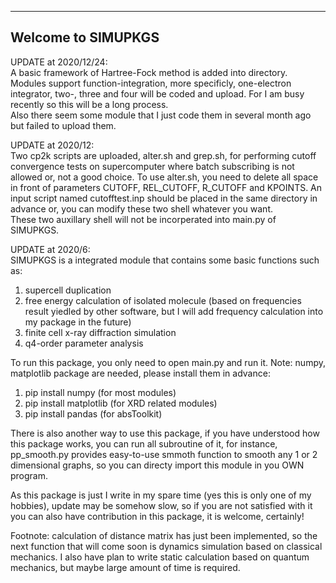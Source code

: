 ---------------------
Welcome to SIMUPKGS
---------------------

UPDATE at 2020/12/24:  
A basic framework of Hartree-Fock method is added into directory. Modules support function-integration, more specificly, one-electron integrator, two-, three and four will be coded and upload. For I am busy recently so this will be a long process.  
Also there seem some module that I just code them in several month ago but failed to upload them.  
  
UPDATE at 2020/12:  
Two cp2k scripts are uploaded, alter.sh and grep.sh, for performing cutoff convergence tests on supercomputer where batch subscribing is not allowed or, not a good choice.
To use alter.sh, you need to delete all space in front of parameters CUTOFF, REL_CUTOFF, R_CUTOFF and KPOINTS. An input script named cutofftest.inp should be placed in the same directory in advance or, you can modify these two shell whatever you want.  
These two auxillary shell will not be incorperated into main.py of SIMUPKGS.  
  
UPDATE at 2020/6:  
SIMUPKGS is a integrated module that contains some basic functions such as:  
1) supercell duplication  
2) free energy calculation of isolated molecule (based on frequencies result yiedled by other software, but I will add frequency calculation into my package in the future)  
3) finite cell x-ray diffraction simulation  
4) q4-order parameter analysis  
  
To run this package, you only need to open main.py and run it. Note: numpy, matplotlib package are needed, please install them in advance:  
1) pip install numpy (for most modules)  
2) pip install matplotlib (for XRD related modules)  
3) pip install pandas (for absToolkit)  

There is also another way to use this package, if you have understood how this package works, you can run all subroutine of it, for instance, pp_smooth.py provides easy-to-use smmoth function to smooth any 1 or 2 dimensional graphs, so you can directy import this module in you OWN program.  

As this package is just I write in my spare time (yes this is only one of my hobbies), update may be somehow slow, so if you are not satisfied with it you can also have contribution in this package, it is welcome, certainly!  

Footnote: calculation of distance matrix has just been implemented, so the next function that will come soon is dynamics simulation based on classical mechanics. I also have plan to write static calculation based on quantum mechanics, but maybe large amount of time is required.  
